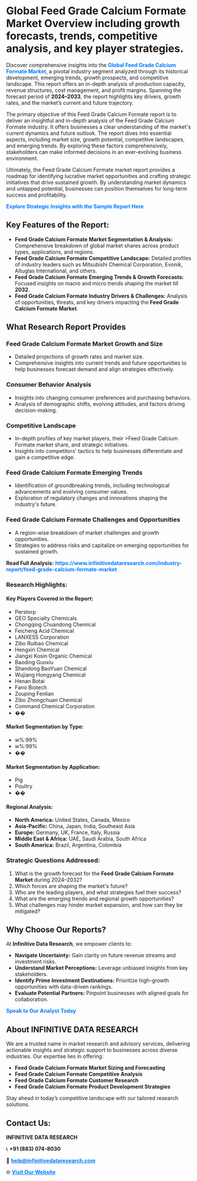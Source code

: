 <h1>Global Feed Grade Calcium Formate Market Overview including growth forecasts, trends, competitive analysis, and key player strategies.</h1>
<p>
Discover comprehensive insights into the 
<a href="https://www.infinitivedataresearch.com/industry-report/feed-grade-calcium-formate-market" rel="dofollow" style="color: #007BFF; text-decoration: none;"><strong>Global Feed Grade Calcium Formate Market</strong></a>, a pivotal industry segment analyzed through its historical development, emerging trends, growth prospects, and competitive landscape. This report offers an in-depth analysis of production capacity, revenue structures, cost management, and profit margins. Spanning the forecast period of <strong>2024–2033</strong>, the report highlights key drivers, growth rates, and the market’s current and future trajectory.
</p>
<p>
The primary objective of this Feed Grade Calcium Formate report is to deliver an insightful and in-depth analysis of the Feed Grade Calcium Formate industry. It offers businesses a clear understanding of the market's current dynamics and future outlook. The report dives into essential aspects, including market size, growth potential, competitive landscapes, and emerging trends. By exploring these factors comprehensively, stakeholders can make informed decisions in an ever-evolving business environment.
</p>
<p>
Ultimately, the Feed Grade Calcium Formate market report provides a roadmap for identifying lucrative market opportunities and crafting strategic initiatives that drive sustained growth. By understanding market dynamics and untapped potential, businesses can position themselves for long-term success and profitability.
</p>
<p>
<a href="https://www.infinitivedataresearch.com/request-sample/reportId=108445" style="color: #007BFF; text-decoration: none;"><strong>Explore Strategic Insights with the Sample Report Here</strong></a>
</p>

<h2>Key Features of the Report:</h2>
<ul>
<li><strong>Feed Grade Calcium Formate Market Segmentation & Analysis:</strong> Comprehensive breakdown of global market shares across product types, applications, and regions.</li>
<li><strong>Feed Grade Calcium Formate Competitive Landscape:</strong> Detailed profiles of industry leaders such as Mitsubishi Chemical Corporation, Evonik, Altuglas International, and others.</li>
<li><strong>Feed Grade Calcium Formate Emerging Trends & Growth Forecasts:</strong> Focused insights on macro and micro trends shaping the market till <strong>2032</strong>.</li>
<li><strong>Feed Grade Calcium Formate Industry Drivers & Challenges:</strong> Analysis of opportunities, threats, and key drivers impacting the <strong>Feed Grade Calcium Formate Market</strong>.</li>
</ul>

<h2>What Research Report Provides</h2>
<h3>Feed Grade Calcium Formate Market Growth and Size</h3>
<ul>
<li>Detailed projections of growth rates and market size.</li>
<li>Comprehensive insights into current trends and future opportunities to help businesses forecast demand and align strategies effectively.</li>
</ul>

<h3>Consumer Behavior Analysis</h3>
<ul>
<li>Insights into changing consumer preferences and purchasing behaviors.</li>
<li>Analysis of demographic shifts, evolving attitudes, and factors driving decision-making.</li>
</ul>

<h3>Competitive Landscape</h3>
<ul>
<li>In-depth profiles of key market players, their >Feed Grade Calcium Formate market share, and strategic initiatives.</li>
<li>Insights into competitors' tactics to help businesses differentiate and gain a competitive edge.</li>
</ul>

<h3>Feed Grade Calcium Formate Emerging Trends</h3>
<ul>
<li>Identification of groundbreaking trends, including technological advancements and evolving consumer values.</li>
<li>Exploration of regulatory changes and innovations shaping the industry's future.</li>
</ul>

<h3>Feed Grade Calcium Formate Challenges and Opportunities</h3>
<ul>
<li>A region-wise breakdown of market challenges and growth opportunities.</li>
<li>Strategies to address risks and capitalize on emerging opportunities for sustained growth.</li>
</ul>
<p><strong>Read Full Analysis:</strong> <a href="https://www.infinitivedataresearch.com/industry-report/feed-grade-calcium-formate-market" rel="dofollow" style="color: #007BFF; text-decoration: none;"><strong>https://www.infinitivedataresearch.com/industry-report/feed-grade-calcium-formate-market</strong></a></p>
<h3>Research Highlights:</h3>
<h4>Key Players Covered in the Report:</h4>
<ul><li>Perstorp</li><li>GEO Specialty Chemicals</li><li>Chongqing Chuandong Chemical</li><li>Feicheng Acid Chemical</li><li>LANXESS Corporation</li><li>Zibo Ruibao Chemical</li><li>Hengxin Chemical</li><li>Jiangxi Kosin Organic Chemical</li><li>Baoding Guoxiu</li><li>Shandong BaoYuan Chemical</li><li>Wujiang Hongyang Chemical</li><li>Henan Botai</li><li>Fano Biotech</li><li>Zouping Fenlian</li><li>Zibo Zhongchuan Chemical</li><li>Command Chemical Corporation</li><li>��</li></ul>
<h4>Market Segmentation by Type:</h4>
<ul><li>w%:99%</li><li>w%:99%</li><li>��</li></ul>
<h4>Market Segmentation by Application:</h4>
<ul><li>Pig</li><li>Poultry</li><li>��</li></ul>

<h4>Regional Analysis:</h4>
<ul>
<li><strong>North America:</strong> United States, Canada, Mexico</li>
<li><strong>Asia-Pacific:</strong> China, Japan, India, Southeast Asia</li>
<li><strong>Europe:</strong> Germany, UK, France, Italy, Russia</li>
<li><strong>Middle East & Africa:</strong> UAE, Saudi Arabia, South Africa</li>
<li><strong>South America:</strong> Brazil, Argentina, Colombia</li>
</ul>

<h3>Strategic Questions Addressed:</h3>
<ol>
<li>What is the growth forecast for the <strong>Feed Grade Calcium Formate Market</strong> during 2024–2032?</li>
<li>Which forces are shaping the market's future?</li>
<li>Who are the leading players, and what strategies fuel their success?</li>
<li>What are the emerging trends and regional growth opportunities?</li>
<li>What challenges may hinder market expansion, and how can they be mitigated?</li>
</ol>

<h2>Why Choose Our Reports?</h2>
<p>At <strong>Infinitive Data Research</strong>, we empower clients to:</p>
<ul>
<li><strong>Navigate Uncertainty:</strong> Gain clarity on future revenue streams and investment risks.</li>
<li><strong>Understand Market Perceptions:</strong> Leverage unbiased insights from key stakeholders.</li>
<li><strong>Identify Prime Investment Destinations:</strong> Prioritize high-growth opportunities with data-driven rankings.</li>
<li><strong>Evaluate Potential Partners:</strong> Pinpoint businesses with aligned goals for collaboration.</li>
</ul>
<p><a href="https://www.infinitivedataresearch.com/industry-report/feed-grade-calcium-formate-market" rel="dofollow" style="color: #007BFF; text-decoration: none;"><strong>Speak to Our Analyst Today</strong></a></p>

<h2>About INFINITIVE DATA RESEARCH</h2>
<p>We are a trusted name in market research and advisory services, delivering actionable insights and strategic support to businesses across diverse industries. Our expertise lies in offering:</p>
<ul>
<li><strong>Feed Grade Calcium Formate Market Sizing and Forecasting</strong></li>
<li><strong>Feed Grade Calcium Formate Competitive Analysis</strong></li>
<li><strong>Feed Grade Calcium Formate Customer Research</strong></li>
<li><strong>Feed Grade Calcium Formate Product Development Strategies</strong></li>
</ul>
<p>Stay ahead in today’s competitive landscape with our tailored research solutions.</p>

<h2>Contact Us:</h2>
<p><strong>INFINITIVE DATA RESEARCH</strong></p>
<p>📞 <strong>+91 (883) 074-8030</strong></p>
<p>📧 <strong><a href="mailto:help@infinitivedataresearch.com" style="color: #007BFF;">help@infinitivedataresearch.com</a></strong></p>
<p>🌐 <strong><a href="https://www.infinitivedataresearch.com" rel="dofollow" style="color: #007BFF;">Visit Our Website</a></strong></p>